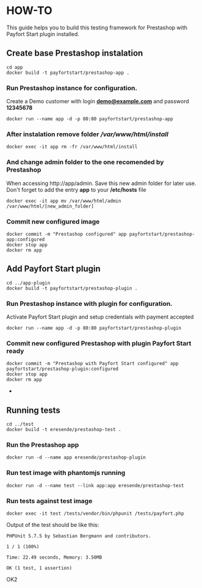 # HOW-TO

This guide helps you to build this testing framework for Prestashop with Payfort Start plugin installed.


## Create base Prestashop instalation

```
cd app
docker build -t payfortstart/prestashop-app .
```

### Run Prestashop instance for configuration.
Create a Demo customer with login **demo@example.com** and password **12345678**
```
docker run --name app -d -p 80:80 payfortstart/prestashop-app
```

### After instalation remove folder */var/www/html/install*
```
docker exec -it app rm -fr /var/www/html/install
```

### And change admin folder to the one recomended by Prestashop
When accessing http://app/admin. Save this new admin folder for later use.
Don't forget to add the entry **app** to your **/etc/hosts** file

```
docker exec -it app mv /var/www/html/admin /var/www/html/[new_admin_folder]
```



### Commit new configured image
```
docker commit -m "Prestashop configured" app payfortstart/prestashop-app:configured
docker stop app
docker rm app
```


## Add Payfort Start plugin

```
cd ../app-plugin
docker build -t payfortstart/prestashop-plugin .
```

### Run Prestashop instance with plugin for configuration.
Activate Payfort Start plugin and setup credentials with payment accepted
```
docker run --name app -d -p 80:80 payfortstart/prestashop-plugin
```
### Commit new configured Prestashop with plugin Payfort Start ready
```
docker commit -m "Prestashop with Payfort Start configured" app payfortstart/prestashop-plugin:configured
docker stop app
docker rm app
```
-


## Running tests
```
cd ../test
docker build -t eresende/prestashop-test .
```

### Run the Prestashop app
```
docker run -d --name app eresende/prestashop-plugin
```

### Run test image with phantomjs running
```
docker run -d --name test --link app:app eresende/prestashop-test
```
### Run tests against test image
```
docker exec -it test /tests/vendor/bin/phpunit /tests/payfort.php
```

Output of the test should be like this:

```
PHPUnit 5.7.5 by Sebastian Bergmann and contributors.

1 / 1 (100%)

Time: 22.49 seconds, Memory: 3.50MB

OK (1 test, 1 assertion)
```

OK2





